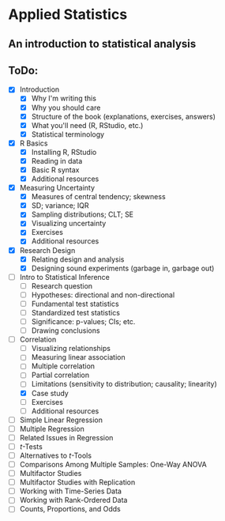 Applied Statistics
============

An introduction to statistical analysis
---------------------------------------

ToDo:
-----
- [X] Introduction
  - [X] Why I'm writing this
  - [X] Why you should care
  - [X] Structure of the book (explanations, exercises, answers)
  - [X] What you'll need (R, RStudio, etc.)
  - [X] Statistical terminology
- [X] R Basics
  - [X] Installing R, RStudio
  - [X] Reading in data
  - [X] Basic R syntax
  - [X] Additional resources
- [X] Measuring Uncertainty
  - [X] Measures of central tendency; skewness
  - [X] SD; variance; IQR
  - [X] Sampling distributions; CLT; SE
  - [X] Visualizing uncertainty
  - [X] Exercises
  - [X] Additional resources
- [X] Research Design
  - [X] Relating design and analysis
  - [X] Designing sound experiments (garbage in, garbage out)
- [ ] Intro to Statistical Inference
  - [ ] Research question
  - [ ] Hypotheses: directional and non-directional
  - [ ] Fundamental test statistics
  - [ ] Standardized test statistics
  - [ ] Significance: p-values; CIs; etc.
  - [ ] Drawing conclusions
- [ ] Correlation
  - [ ] Visualizing relationships
  - [ ] Measuring linear association
  - [ ] Multiple correlation
  - [ ] Partial correlation
  - [ ] Limitations (sensitivity to distribution; causality; linearity)
  - [X] Case study
  - [ ] Exercises
  - [ ] Additional resources
- [ ] Simple Linear Regression
- [ ] Multiple Regression
- [ ] Related Issues in Regression
- [ ] *t*-Tests
- [ ] Alternatives to *t*-Tools
- [ ] Comparisons Among Multiple Samples: One-Way ANOVA
- [ ] Multifactor Studies
- [ ] Multifactor Studies with Replication
- [ ] Working with Time-Series Data
- [ ] Working with Rank-Ordered Data
- [ ] Counts, Proportions, and Odds
